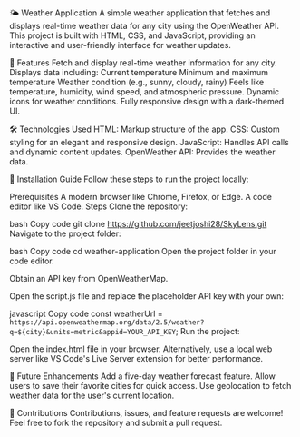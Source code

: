 🌤 Weather Application
A simple weather application that fetches and displays real-time weather data for any city using the OpenWeather API. This project is built with HTML, CSS, and JavaScript, providing an interactive and user-friendly interface for weather updates.

🌟 Features
Fetch and display real-time weather information for any city.
Displays data including:
Current temperature
Minimum and maximum temperature
Weather condition (e.g., sunny, cloudy, rainy)
Feels like temperature, humidity, wind speed, and atmospheric pressure.
Dynamic icons for weather conditions.
Fully responsive design with a dark-themed UI.

🛠️ Technologies Used
HTML: Markup structure of the app.
CSS: Custom styling for an elegant and responsive design.
JavaScript: Handles API calls and dynamic content updates.
OpenWeather API: Provides the weather data.

🚀 Installation Guide
Follow these steps to run the project locally:

Prerequisites
A modern browser like Chrome, Firefox, or Edge.
A code editor like VS Code.
Steps
Clone the repository:

bash
Copy code
git clone https://github.com/jeetjoshi28/SkyLens.git
Navigate to the project folder:

bash
Copy code
cd weather-application
Open the project folder in your code editor.

Obtain an API key from OpenWeatherMap.

Open the script.js file and replace the placeholder API key with your own:

javascript
Copy code
const weatherUrl = `https://api.openweathermap.org/data/2.5/weather?q=${city}&units=metric&appid=YOUR_API_KEY`;
Run the project:

Open the index.html file in your browser.
Alternatively, use a local web server like VS Code's Live Server extension for better performance.


🎯 Future Enhancements
Add a five-day weather forecast feature.
Allow users to save their favorite cities for quick access.
Use geolocation to fetch weather data for the user's current location.

🤝 Contributions
Contributions, issues, and feature requests are welcome! Feel free to fork the repository and submit a pull request.

